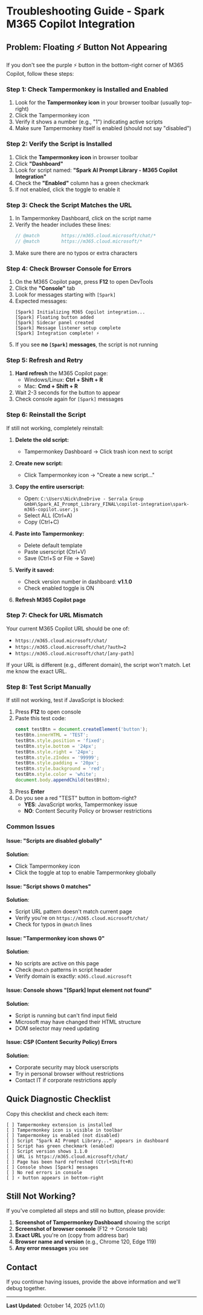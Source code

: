 # Troubleshooting Guide - Spark M365 Copilot Integration

## Problem: Floating ⚡ Button Not Appearing

If you don't see the purple ⚡ button in the bottom-right corner of M365 Copilot, follow these steps:

### Step 1: Check Tampermonkey is Installed and Enabled

1. Look for the **Tampermonkey icon** in your browser toolbar (usually top-right)
2. Click the Tampermonkey icon
3. Verify it shows a number (e.g., "1") indicating active scripts
4. Make sure Tampermonkey itself is enabled (should not say "disabled")

### Step 2: Verify the Script is Installed

1. Click the **Tampermonkey icon** in browser toolbar
2. Click **"Dashboard"**
3. Look for script named: **"Spark AI Prompt Library - M365 Copilot Integration"**
4. Check the **"Enabled"** column has a green checkmark
5. If not enabled, click the toggle to enable it

### Step 3: Check the Script Matches the URL

1. In Tampermonkey Dashboard, click on the script name
2. Verify the header includes these lines:
   ```javascript
   // @match        https://m365.cloud.microsoft/chat/*
   // @match        https://m365.cloud.microsoft/*
   ```
3. Make sure there are no typos or extra characters

### Step 4: Check Browser Console for Errors

1. On the M365 Copilot page, press **F12** to open DevTools
2. Click the **"Console"** tab
3. Look for messages starting with `[Spark]`
4. Expected messages:
   ```
   [Spark] Initializing M365 Copilot integration...
   [Spark] Floating button added
   [Spark] Sidecar panel created
   [Spark] Message listener setup complete
   [Spark] Integration complete! ⚡
   ```
5. If you see **no `[Spark]` messages**, the script is not running

### Step 5: Refresh and Retry

1. **Hard refresh** the M365 Copilot page:
   - Windows/Linux: **Ctrl + Shift + R**
   - Mac: **Cmd + Shift + R**
2. Wait 2-3 seconds for the button to appear
3. Check console again for `[Spark]` messages

### Step 6: Reinstall the Script

If still not working, completely reinstall:

1. **Delete the old script:**
   - Tampermonkey Dashboard → Click trash icon next to script

2. **Create new script:**
   - Click Tampermonkey icon → "Create a new script..."

3. **Copy the entire userscript:**
   - Open: `C:\Users\Nick\OneDrive - Serrala Group GmbH\Spark_AI_Prompt_Library_FINAL\copilot-integration\spark-m365-copilot.user.js`
   - Select ALL (Ctrl+A)
   - Copy (Ctrl+C)

4. **Paste into Tampermonkey:**
   - Delete default template
   - Paste userscript (Ctrl+V)
   - Save (Ctrl+S or File → Save)

5. **Verify it saved:**
   - Check version number in dashboard: **v1.1.0**
   - Check enabled toggle is ON

6. **Refresh M365 Copilot page**

### Step 7: Check for URL Mismatch

Your current M365 Copilot URL should be one of:
- `https://m365.cloud.microsoft/chat/`
- `https://m365.cloud.microsoft/chat/?auth=2`
- `https://m365.cloud.microsoft/chat/[any-path]`

If your URL is different (e.g., different domain), the script won't match. Let me know the exact URL.

### Step 8: Test Script Manually

If still not working, test if JavaScript is blocked:

1. Press **F12** to open console
2. Paste this test code:
   ```javascript
   const testBtn = document.createElement('button');
   testBtn.innerHTML = 'TEST';
   testBtn.style.position = 'fixed';
   testBtn.style.bottom = '24px';
   testBtn.style.right = '24px';
   testBtn.style.zIndex = '99999';
   testBtn.style.padding = '20px';
   testBtn.style.background = 'red';
   testBtn.style.color = 'white';
   document.body.appendChild(testBtn);
   ```
3. Press **Enter**
4. Do you see a red "TEST" button in bottom-right?
   - **YES**: JavaScript works, Tampermonkey issue
   - **NO**: Content Security Policy or browser restrictions

### Common Issues

#### Issue: "Scripts are disabled globally"
**Solution**:
- Click Tampermonkey icon
- Click the toggle at top to enable Tampermonkey globally

#### Issue: "Script shows 0 matches"
**Solution**:
- Script URL pattern doesn't match current page
- Verify you're on `https://m365.cloud.microsoft/chat/`
- Check for typos in `@match` lines

#### Issue: "Tampermonkey icon shows 0"
**Solution**:
- No scripts are active on this page
- Check `@match` patterns in script header
- Verify domain is exactly: `m365.cloud.microsoft`

#### Issue: Console shows "[Spark] Input element not found"
**Solution**:
- Script is running but can't find input field
- Microsoft may have changed their HTML structure
- DOM selector may need updating

#### Issue: CSP (Content Security Policy) Errors
**Solution**:
- Corporate security may block userscripts
- Try in personal browser without restrictions
- Contact IT if corporate restrictions apply

## Quick Diagnostic Checklist

Copy this checklist and check each item:

```
[ ] Tampermonkey extension is installed
[ ] Tampermonkey icon is visible in toolbar
[ ] Tampermonkey is enabled (not disabled)
[ ] Script "Spark AI Prompt Library..." appears in dashboard
[ ] Script has green checkmark (enabled)
[ ] Script version shows 1.1.0
[ ] URL is https://m365.cloud.microsoft/chat/
[ ] Page has been hard refreshed (Ctrl+Shift+R)
[ ] Console shows [Spark] messages
[ ] No red errors in console
[ ] ⚡ button appears in bottom-right
```

## Still Not Working?

If you've completed all steps and still no button, please provide:

1. **Screenshot of Tampermonkey Dashboard** showing the script
2. **Screenshot of browser console** (F12 → Console tab)
3. **Exact URL** you're on (copy from address bar)
4. **Browser name and version** (e.g., Chrome 120, Edge 119)
5. **Any error messages** you see

## Contact

If you continue having issues, provide the above information and we'll debug together.

---

**Last Updated**: October 14, 2025 (v1.1.0)

